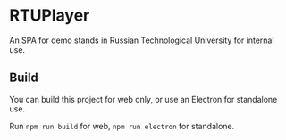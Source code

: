 # RTUPlayer

An SPA for demo stands in Russian Technological University for internal use.


## Build

You can build this project for web only, or use an Electron for standalone use. 

Run `npm run build` for web, `npm run electron` for standalone.
